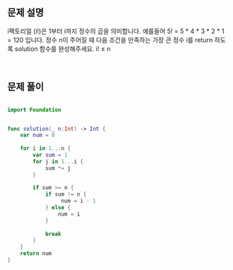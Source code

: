 
## 문제 설명
i팩토리얼 (i!)은 1부터 i까지 정수의 곱을 의미합니다. 예를들어 5! = 5 * 4 * 3 * 2 * 1 = 120 입니다. 정수 n이 주어질 때 다음 조건을 만족하는 가장 큰 정수 i를 return 하도록 solution 함수를 완성해주세요.
i! ≤ n

<br>

## 문제 풀이

```swift

import Foundation


func solution(_ n:Int) -> Int {
    var num = 0
    
    for i in 1...n {
        var sum = 1
        for j in 1...i {
            sum *= j
        }
        
        if sum >= n {
            if sum != n {
                 num = i - 1
            } else {
                num = i
            }
            
            break
        }
    }
    return num
}
```

